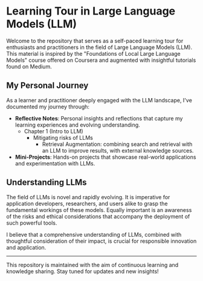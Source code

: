 # Learning Tour in Large Language Models (LLM)

Welcome to the repository that serves as a self-paced learning tour for enthusiasts and practitioners in the field of Large Language Models (LLM). This material is inspired by the "Foundations of Local Large Language Models" course offered on Coursera and augmented with insightful tutorials found on Medium.

## My Personal Journey

As a learner and practitioner deeply engaged with the LLM landscape, I've documented my journey through:

- **Reflective Notes**: Personal insights and reflections that capture my learning experiences and evolving understanding.
  - Chapter 1 (Intro to LLM)
    - Mitigating risks of LLMs
      - Retrieval Augmentation: combining search and retrieval with an LLM to improve results, with external knowledge sources.
- **Mini-Projects**: Hands-on projects that showcase real-world applications and experimentation with LLMs.

## Understanding LLMs

The field of LLMs is novel and rapidly evolving. It is imperative for application developers, researchers, and users alike to grasp the fundamental workings of these models. Equally important is an awareness of the risks and ethical considerations that accompany the deployment of such powerful tools.

I believe that a comprehensive understanding of LLMs, combined with thoughtful consideration of their impact, is crucial for responsible innovation and application.

---

This repository is maintained with the aim of continuous learning and knowledge sharing. Stay tuned for updates and new insights!


